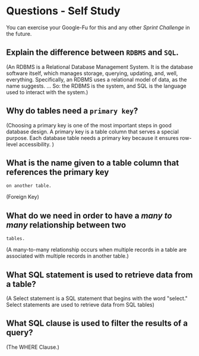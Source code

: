 # Questions - Self Study

You can exercise your Google-Fu for this and any other _Sprint Challenge_ in the future.

##  Explain the difference between `RDBMS` and `SQL`.
(An RDBMS is a Relational Database Management System. It is the database software itself, which manages storage, querying, updating, and, well, everything. Specifically, an RDBMS uses a relational model of data, as the name suggests. ... So: the RDBMS is the system, and SQL is the language used to interact with the system.)

##  Why do tables need a `primary key`?
(Choosing a primary key is one of the most important steps in good database design. A primary key is a table column that serves a special purpose. Each database table needs a primary key because it ensures row-level accessibility.
)
##  What is the name given to a table column that references the primary key
    on another table.
(Foreign Key)

##  What do we need in order to have a _many to many_ relationship between two
    tables.
(A many-to-many relationship occurs when multiple records in a table are associated with multiple records in another table.)

##  What SQL statement is used to retrieve data from a table?
(A Select statement is a SQL statement that begins with the word "select." Select statements are used to retrieve data from SQL tables)

##  What SQL clause is used to filter the results of a query?
(The WHERE Clause.)